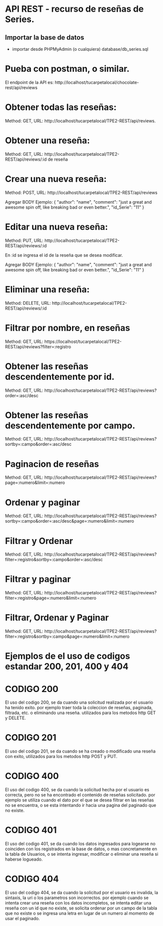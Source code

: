 # API REST - recurso de reseñas de Series.

## Importar la base de datos
- importar desde PHPMyAdmin (o cualquiera) database/db_series.sql

# Pueba con postman, o similar.
El endpoint de la API es: http://localhost/tucarpetalocal/chocolate-rest/api/reviews

# Obtener todas las reseñas:
Method: GET, URL: http://localhost/tucarpetalocal/TPE2-REST/api/reviews.

# Obtener una reseña:
Method: GET, URL: http://localhost/tucarpetalocal/TPE2-REST/api/reviews/:id de reseña

# Crear una nueva reseña:
 Method: POST, URL: http://localhost/tucarpetalocal/TPE2-REST/api/reviews

Agregar BODY
Ejemplo:
  {
    "author": "name",
    "comment": "just a great and awesome spin off, like breaking bad or even better.",
    "id_Serie": "11"
  }

 # Editar una nueva reseña:

 Method: PUT, URL: http://localhost/tucarpetalocal/TPE2-REST/api/reviews/:id

En :id se ingresa el id de la reseña que se desea modificar.

Agregar BODY
Ejemplo:
  {
    "author": "name",
    "comment": "just a great and awesome spin off, like breaking bad or even better.",
    "id_Serie": "11"
  }

# Eliminar una reseña:
 Method: DELETE, URL: http://localhost/tucarpetalocal/TPE2-REST/api/reviews/:id

# Filtrar por nombre, en reseñas
Method: GET, URL: https://localhost/tucarpetalocal/TPE2-REST/api/reviews?filter=:registro

# Obtener las reseñas descendentemente por id.
Method: GET, URL: http://localhost/tucarpetalocal/TPE2-REST/api/reviews?order=:asc/desc

# Obtener las reseñas descendentemente por campo.
Method: GET, URL: http://localhost/tucarpetalocal/TPE2-REST/api/reviews?sortby=:campo&order=:asc/desc

# Paginacion de reseñas
Method: GET, URL: http://localhost/tucarpetalocal/TPE2-REST/api/reviews?page=:numero&limit=:numero 

# Ordenar y paginar
Method: GET, URL: http://localhost/tucarpetalocal/TPE2-REST/api/reviews?sortby=:campo&order=:asc/desc&page=:numero&limit=:numero 

# Filtrar y Ordenar
Method: GET, URL: http://localhost/tucarpetalocal/TPE2-REST/api/reviews?filter=:registro&sortby=:campo&order=:asc/desc

# Filtrar y paginar
Method: GET, URL: http://localhost/tucarpetalocal/TPE2-REST/api/reviews?filter=:registro&page=:numero&limit=:numero 

# Filtrar, Ordenar y Paginar
Method: GET, URL: http://localhost/tucarpetalocal/TPE2-REST/api/reviews?filter=:registro&sortby=:campo&page=:numero&limit=:numero 


# Ejemplos de el uso de codigos estandar 200, 201, 400 y 404

# CODIGO 200

  El uso del codigo 200, se da cuando una solicitud realizada por el usuario ha tenido exito. por ejemplo traer toda la coleccion de reseñas, paginada, filtrada, etc. o eliminando una reseña. utilizados para los metodos http GET y DELETE.

# CODIGO 201

  El uso del codigo 201, se da cuando se ha creado o modificado una reseña con exito, 
  utilizados para los metodos http POST y PUT.

# CODIGO 400

  El uso del codigo 400, se da cuando la solicitud hecha por el usuario es correcta, pero no se ha encontrado el contenido de reseñas solicitado.
  por ejemplo se utiliza cuando el dato por el que se desea filtrar en las reseñas no se encuentra, o se esta intentando ir hacia una pagina del paginado que no existe.

# CODIGO 401

El uso del codigo 401, se da cuando los datos ingresados para logearse no coinciden con los registrados en la base de datos, o mas concretamente en la tabla de Usuarios, o se intenta ingresar, modificar o eliminar una reseña si haberse logueado.

# CODIGO 404

  El uso del codigo 404, se da cuando la solicitud por el usuario es invalida, la sintaxis, la uri o los parametros son incorrectos. 
  por ejemplo cuando se intenta crear una reseña con los datos incompletos, se intenta editar una reseña con un id que no existe, se solicita ordenar por un campo de la tabla que no existe o se ingresa una letra en lugar de un numero al momento de usar el paginado.


